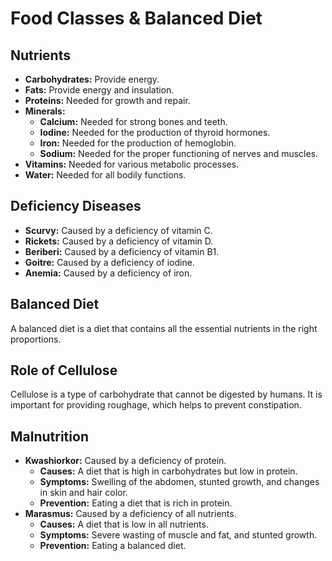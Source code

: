 
# Food Classes & Balanced Diet

## Nutrients

*   **Carbohydrates:** Provide energy.
*   **Fats:** Provide energy and insulation.
*   **Proteins:** Needed for growth and repair.
*   **Minerals:**
    *   **Calcium:** Needed for strong bones and teeth.
    *   **Iodine:** Needed for the production of thyroid hormones.
    *   **Iron:** Needed for the production of hemoglobin.
    *   **Sodium:** Needed for the proper functioning of nerves and muscles.
*   **Vitamins:** Needed for various metabolic processes.
*   **Water:** Needed for all bodily functions.

## Deficiency Diseases

*   **Scurvy:** Caused by a deficiency of vitamin C.
*   **Rickets:** Caused by a deficiency of vitamin D.
*   **Beriberi:** Caused by a deficiency of vitamin B1.
*   **Goitre:** Caused by a deficiency of iodine.
*   **Anemia:** Caused by a deficiency of iron.

## Balanced Diet

A balanced diet is a diet that contains all the essential nutrients in the right proportions.

## Role of Cellulose

Cellulose is a type of carbohydrate that cannot be digested by humans. It is important for providing roughage, which helps to prevent constipation.

## Malnutrition

*   **Kwashiorkor:** Caused by a deficiency of protein.
    *   **Causes:** A diet that is high in carbohydrates but low in protein.
    *   **Symptoms:** Swelling of the abdomen, stunted growth, and changes in skin and hair color.
    *   **Prevention:** Eating a diet that is rich in protein.
*   **Marasmus:** Caused by a deficiency of all nutrients.
    *   **Causes:** A diet that is low in all nutrients.
    *   **Symptoms:** Severe wasting of muscle and fat, and stunted growth.
    *   **Prevention:** Eating a balanced diet.
